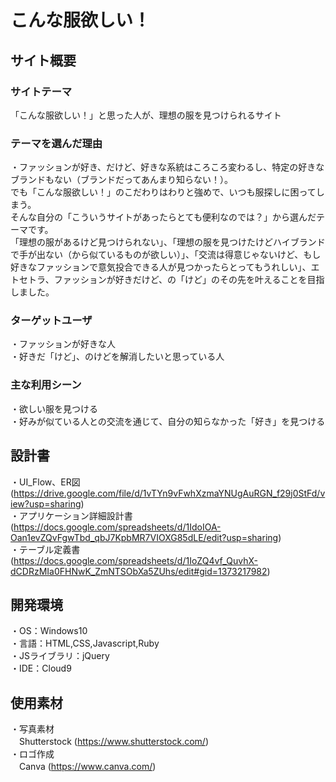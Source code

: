 # こんな服欲しい！
## サイト概要

### サイトテーマ
「こんな服欲しい！」と思った人が、理想の服を見つけられるサイト

### テーマを選んだ理由
・ファッションが好き、だけど、好きな系統はころころ変わるし、特定の好きなブランドもない（ブランドだってあんまり知らない！）。<br>
でも「こんな服欲しい！」のこだわりはわりと強めで、いつも服探しに困ってしまう。<br>
そんな自分の「こういうサイトがあったらとても便利なのでは？」から選んだテーマです。<br>
「理想の服があるけど見つけられない」、「理想の服を見つけたけどハイブランドで手が出ない（から似ているものが欲しい）」、「交流は得意じゃないけど、もし好きなファッションで意気投合できる人が見つかったらとってもうれしい」、エトセトラ、ファッションが好きだけど、の「けど」のその先を叶えることを目指しました。

### ターゲットユーザ
・ファッションが好きな人<br>
・好きだ「けど」、のけどを解消したいと思っている人

### 主な利用シーン
・欲しい服を見つける<br>
・好みが似ている人との交流を通じて、自分の知らなかった「好き」を見つける

## 設計書
・UI_Flow、ER図 (https://drive.google.com/file/d/1vTYn9vFwhXzmaYNUgAuRGN_f29j0StFd/view?usp=sharing)<br>
・アプリケーション詳細設計書 (https://docs.google.com/spreadsheets/d/1IdoIOA-Oan1evZQvFgwTbd_qbJ7KpbMR7VIOXG85dLE/edit?usp=sharing)<br>
・テーブル定義書 (https://docs.google.com/spreadsheets/d/1IoZQ4vf_QuvhX-dCDRzMIa0FHNwK_ZmNTSObXa5ZUhs/edit#gid=1373217982)

## 開発環境
・OS：Windows10<br>
・言語：HTML,CSS,Javascript,Ruby<br>
・JSライブラリ：jQuery<br>
・IDE：Cloud9

## 使用素材
・写真素材<br>
　Shutterstock (https://www.shutterstock.com/)<br>
・ロゴ作成<br>
　Canva (https://www.canva.com/)